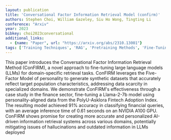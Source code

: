 ```yaml
---
layout: publication
title: 'Conversational Factor Information Retrieval Model (confirm)'
authors: Stephen Choi, William Gazeley, Siu Ho Wong, Tingting Li
conference: "Arxiv"
year: 2023
bibkey: choi2023conversational
additional_links:
  - {name: "Paper", url: "https://arxiv.org/abs/2310.13001"}
tags: ['Training Techniques', 'RAG', 'Pretraining Methods', 'Fine-Tuning', 'Applications']
---
```

This paper introduces the Conversational Factor Information Retrieval Method
(ConFIRM), a novel approach to fine-tuning large language models (LLMs) for
domain-specific retrieval tasks. ConFIRM leverages the Five-Factor Model of
personality to generate synthetic datasets that accurately reflect target
population characteristics, addressing data scarcity in specialized domains. We
demonstrate ConFIRM's effectiveness through a case study in the finance sector,
fine-tuning a Llama-2-7b model using personality-aligned data from the
PolyU-Asklora Fintech Adoption Index. The resulting model achieved 91% accuracy
in classifying financial queries, with an average inference time of 0.61
seconds on an NVIDIA A100 GPU. ConFIRM shows promise for creating more accurate
and personalized AI-driven information retrieval systems across various
domains, potentially mitigating issues of hallucinations and outdated
information in LLMs deployed
